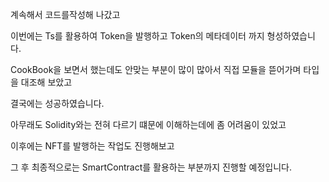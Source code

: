 계속해서 코드를작성해 나갔고

이번에는 Ts를 활용하여 Token을 발행하고 Token의 메타데이터 까지 형성하였습니다.

CookBook을 보면서 했는데도 안맞는 부분이 많이 많아서 직접 모듈을 뜯어가며 타입을 대조해 보았고

결국에는 성공하였습니다.

아무래도 Solidity와는 전혀 다르기 떄문에 이해하는데에 좀 어려움이 있었고

이후에는 NFT를 발행하는 작업도 진행해보고

그 후 최종적으로는 SmartContract를 활용하는 부분까지 진행할 예정입니다.
